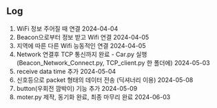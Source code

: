## Log
1. WiFi 정보 주어질 때 연결 2024-04-04
2. Beacon으로부터 정보 받고 Wifi 연결 2024-04-05
3. 지역에 따른 다른 Wifi 능동적인 연결 2024-04-05
4. Network 연결후 TCP 통신까지 완료 - Car.py 실행
<br> (Beacon_Network_Connect.py, TCP_client.py 한 폴더에) 2024-05-03
5. receive data time 추가 2024-05-04
6. 신호등으로 packet 형태의 데이터 전송 (딕셔너리 이용) 2024-05-08
7. button(우회전 깜박이) 기능 추가 2024-05-09
8. moter.py 제작, 동기화 완료, 최종 마무리 완료 2024-06-03
